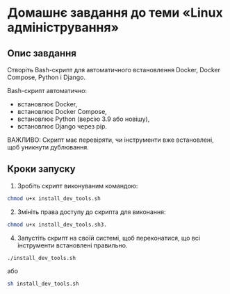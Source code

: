 # Домашнє завдання до теми «Linux адміністрування»

## Опис завдання

Створіть Bash-скрипт для автоматичного встановлення Docker, Docker Compose, Python і Django.

Bash-скрипт автоматично:
- встановлює Docker,
- встановлює Docker Compose,
- встановлює Python (версію 3.9 або новішу),
- встановлює Django через pip.

ВАЖЛИВО: Скрипт має перевіряти, чи інструменти вже встановлені, щоб уникнути дублювання.

## Кроки запуску

1. Зробіть скрипт виконуваним командою:
```bash
chmod u+x install_dev_tools.sh
```

2. Змініть права доступу до скрипта для виконання:
```bash
chmod u+x install_dev_tools.sh3.
```

4. Запустіть скрипт на своїй системі, щоб переконатися, що всі інструменти встановлені правильно.
```bash
./install_dev_tools.sh
```
або
```bash
sh install_dev_tools.sh
```
